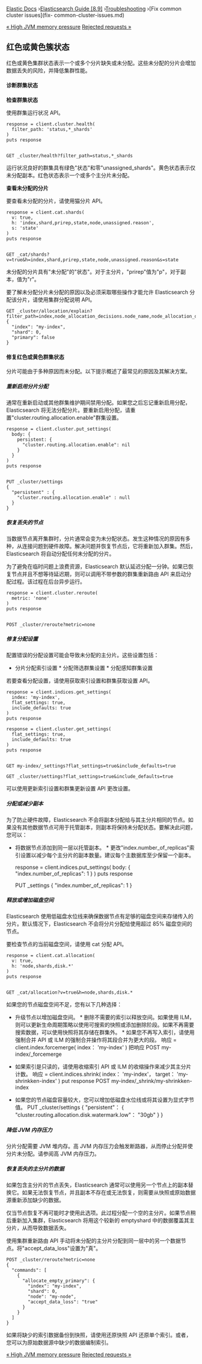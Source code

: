 

[Elastic Docs](/guide/) ›[Elasticsearch Guide [8.9]](index.md)
›[Troubleshooting](troubleshooting.md) ›[Fix common cluster issues](fix-
common-cluster-issues.md)

[« High JVM memory pressure](high-jvm-memory-pressure.md) [Rejected requests
»](rejected-requests.md)

## 红色或黄色簇状态

红色或黄色集群状态表示一个或多个分片缺失或未分配。这些未分配的分片会增加数据丢失的风险，并降低集群性能。

#### 诊断群集状态

**检查群集状态**

使用群集运行状况 API。

    
    
    response = client.cluster.health(
      filter_path: 'status,*_shards'
    )
    puts response
    
    
    GET _cluster/health?filter_path=status,*_shards

运行状况良好的群集具有绿色"状态"和零"unassigned_shards"。黄色状态表示仅未分配副本。红色状态表示一个或多个主分片未分配。

**查看未分配的分片**

要查看未分配的分片，请使用猫分片 API。

    
    
    response = client.cat.shards(
      v: true,
      h: 'index,shard,prirep,state,node,unassigned.reason',
      s: 'state'
    )
    puts response
    
    
    GET _cat/shards?v=true&h=index,shard,prirep,state,node,unassigned.reason&s=state

未分配的分片具有"未分配"的"状态"。对于主分片，"prirep"值为"p"，对于副本，值为"r"。

要了解未分配分片未分配的原因以及必须采取哪些操作才能允许 Elasticsearch 分配该分片，请使用集群分配说明 API。

    
    
    GET _cluster/allocation/explain?filter_path=index,node_allocation_decisions.node_name,node_allocation_decisions.deciders.*
    {
      "index": "my-index",
      "shard": 0,
      "primary": false
    }

#### 修复红色或黄色群集状态

分片可能由于多种原因而未分配。以下提示概述了最常见的原因及其解决方案。

##### 重新启用分片分配

通常在重新启动或其他群集维护期间禁用分配。如果您之后忘记重新启用分配，Elasticsearch 将无法分配分片。要重新启用分配，请重置"cluster.routing.allocation.enable"群集设置。

    
    
    response = client.cluster.put_settings(
      body: {
        persistent: {
          "cluster.routing.allocation.enable": nil
        }
      }
    )
    puts response
    
    
    PUT _cluster/settings
    {
      "persistent" : {
        "cluster.routing.allocation.enable" : null
      }
    }

##### 恢复丢失的节点

当数据节点离开集群时，分片通常会变为未分配状态。发生这种情况的原因有多种，从连接问题到硬件故障。解决问题并恢复节点后，它将重新加入群集。然后，Elasticsearch 将自动分配任何未分配的分片。

为了避免在临时问题上浪费资源，Elasticsearch 默认延迟分配一分钟。如果已恢复节点并且不想等待延迟期，则可以调用不带参数的群集重新路由 API 来启动分配过程。该过程在后台异步运行。

    
    
    response = client.cluster.reroute(
      metric: 'none'
    )
    puts response
    
    
    POST _cluster/reroute?metric=none

##### 修复分配设置

配置错误的分配设置可能会导致未分配的主分片。这些设置包括：

* 分片分配索引设置 * 分配筛选群集设置 * 分配感知群集设置

若要查看分配设置，请使用获取索引设置和群集获取设置 API。

    
    
    response = client.indices.get_settings(
      index: 'my-index',
      flat_settings: true,
      include_defaults: true
    )
    puts response
    
    response = client.cluster.get_settings(
      flat_settings: true,
      include_defaults: true
    )
    puts response
    
    
    GET my-index/_settings?flat_settings=true&include_defaults=true
    
    GET _cluster/settings?flat_settings=true&include_defaults=true

可以使用更新索引设置和群集更新设置 API 更改设置。

##### 分配或减少副本

为了防止硬件故障，Elasticsearch 不会将副本分配给与其主分片相同的节点。如果没有其他数据节点可用于托管副本，则副本将保持未分配状态。要解决此问题，您可以：

* 将数据节点添加到同一层以托管副本。  * 更改"index.number_of_replicas"索引设置以减少每个主分片的副本数量。建议每个主数据库至少保留一个副本。

    
    
    response = client.indices.put_settings(
      body: {
        "index.number_of_replicas": 1
      }
    )
    puts response
    
    
    PUT _settings
    {
      "index.number_of_replicas": 1
    }

##### 释放或增加磁盘空间

Elasticsearch 使用低磁盘水位线来确保数据节点有足够的磁盘空间来存储传入的分片。默认情况下，Elasticsearch 不会将分片分配给使用超过 85% 磁盘空间的节点。

要检查节点的当前磁盘空间，请使用 cat 分配 API。

    
    
    response = client.cat.allocation(
      v: true,
      h: 'node,shards,disk.*'
    )
    puts response
    
    
    GET _cat/allocation?v=true&h=node,shards,disk.*

如果您的节点磁盘空间不足，您有以下几种选择：

* 升级节点以增加磁盘空间。  * 删除不需要的索引以释放空间。如果使用 ILM，则可以更新生命周期策略以使用可搜索的快照或添加删除阶段。如果不再需要搜索数据，可以使用快照将其存储在群集外。  * 如果您不再写入索引，请使用强制合并 API 或 ILM 的强制合并操作将其段合并为更大的段。           响应 = client.index.forcemerge( index： 'my-index' ) 把响应 POST my-index/_forcemerge

* 如果索引是只读的，请使用收缩索引 API 或 ILM 的收缩操作来减少其主分片计数。           响应 = client.indices.shrink( index： 'my-index'， target： 'my-shrinkken-index' ) put response POST my-index/_shrink/my-shrinkken-index

* 如果您的节点磁盘容量较大，您可以增加低磁盘水位线或将其设置为显式字节值。           PUT _cluster/settings { "persistent"： { "cluster.routing.allocation.disk.watermark.low"： "30gb" } }

##### 降低 JVM 内存压力

分片分配需要 JVM 堆内存。高 JVM 内存压力会触发断路器，从而停止分配并使分片未分配。请参阅高 JVM 内存压力。

##### 恢复丢失的主分片的数据

如果包含主分片的节点丢失，Elasticsearch 通常可以使用另一个节点上的副本替换它。如果无法恢复节点，并且副本不存在或无法恢复，则需要从快照或原始数据源重新添加缺少的数据。

仅当节点恢复不再可能时才使用此选项。此过程分配一个空的主分片。如果节点稍后重新加入集群，Elasticsearch 将用这个较新的 emptyshard 中的数据覆盖其主分片，从而导致数据丢失。

使用集群重新路由 API 手动将未分配的主分片分配到同一层中的另一个数据节点。将"accept_data_loss"设置为"真"。

    
    
    POST _cluster/reroute?metric=none
    {
      "commands": [
        {
          "allocate_empty_primary": {
            "index": "my-index",
            "shard": 0,
            "node": "my-node",
            "accept_data_loss": "true"
          }
        }
      ]
    }

如果将缺少的索引数据备份到快照，请使用还原快照 API 还原单个索引。或者，您可以为原始数据源中缺少的数据编制索引。

[« High JVM memory pressure](high-jvm-memory-pressure.md) [Rejected requests
»](rejected-requests.md)
